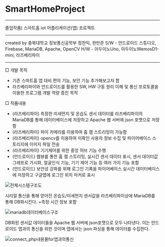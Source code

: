 # SmartHomeProject
------------------------------------------------------------

졸업작품) 스마트홈 iot 어플리케이션(앱) 프로젝트

------------------------------------------------------------

created by 충북대학교 정보통신공학부 정찬익, 한만준
S/W - 안드로이드 스튜디오, Firebase, MariaDB, Apache, OpenCV
H/W - 아두이노Uno, 아두이노WemosD1-mini, 라즈베리파이

------------------------------------------------------------
□ 개발 목적
- 기존 스마트홈 앱 대비 편의 기능, 보안 기능 추가해보고자 함
- 라즈베리파이와 안드로이드를 활용한 SW, HW 구동 원리 이해 및 통신 프로토콜을 이용한 프로그램 개발 역량 증진 목적

□ 작품내용
- (라즈베리파이) 측정한 미세먼지 및 온습도 센서 데이터를 라즈베리파이의 MariaDB를 통해 데이터베이스에 저장하고 Apache 웹 서버에 json 포맷으로 저장함
- (라즈베리파이) 파이 카메라를 이용하여  홈 캠 스트리밍이 가능함
- (라즈베리파이) opencv를 이용하여 미확인 사용자 정보 수집 및 파이어베이스 스토리지에 이미지 파일 전송
- (라즈베리파이) 기기제어를 위한 중앙 허브 기능 수행
- (안드로이드) 웹뷰를 통한 홈 캠 스트리밍, 실시간 센서 데이터 표시, 센서 데이터값 그래프로 가시화, 얼굴인식 기능, 기기 제어 기능 등 여러 가지 기능 포함
- (안드로이드) 보안성 강화를 위해 로그인 기록을 파이어베이스 실시간 데이터베이스에 저장하고 구글맵에 로그인 위치 마커로 표시


![전체시스템구조도](https://github.com/chanik-s/SmartHomeProject/assets/78005321/8203ad18-62cf-4cb0-9957-f1e8af06de96)




시리얼 통신을 통해 얻어진 온습도/미세먼지 센서값을 라즈베리파이상에 MariaDB를 통해 DB화시킨다. +측정 시간 정보 포함

![mariadb데이터베이스구조](https://github.com/chanik-s/SmartHomeProject/assets/78005321/1c1e1568-d8c7-48fd-b17e-933d2b7fbb1a)


DB화된 센서값 데이터들을 Apache 웹 서버에 json포맷으로 모두 나타낸다. 
이는 안드로이드 앱과의 통신을 위한 것이며 앱에서는 json 파싱을 통해 데이터를 수집한다.

![connect_php내용물for앱과의통신](https://github.com/chanik-s/SmartHomeProject/assets/78005321/805ce96b-cb98-42eb-bef8-da55e8e1e3a3)


